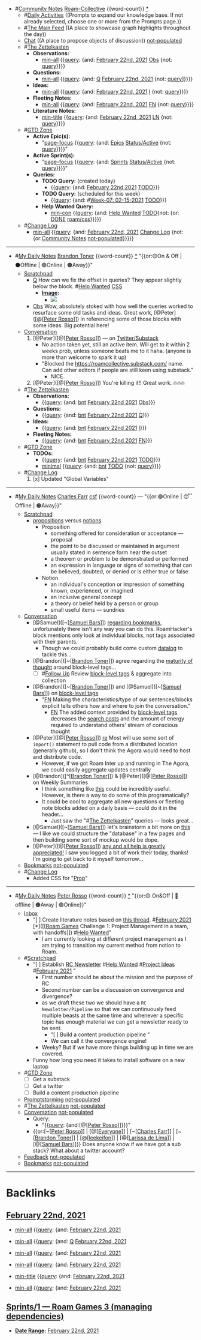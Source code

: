 - #[Community Notes](<Community Notes.md>) [Roam-Collective](<Roam-Collective.md>) {{word-count}} [*]([rc](<rc.md>)) 
    - #[Daily Activities](<Daily Activities.md>) ((Prompts to expand our knowledge base. If not already selected, choose one or more from the Prompts page.)) 
    - #[The Main Feed](<The Main Feed.md>) ((A place to showcase graph highlights throughout the day))
    - [Chat](<Chat.md>) ((A place to propose objects of discussion)) [not-populated](<not-populated.md>)
    - #[The Zettelkasten](<The Zettelkasten.md>)
        - **Observations:**
            - [min-all](<min-all.md>) {{[query](<query.md>): {and: [February 22nd, 2021](<February 22nd, 2021.md>) [Obs](<Obs.md>) {not: [query](<query.md>)}}}}
        - **Questions:** 
            - [min-all](<min-all.md>) {{[query](<query.md>): {and: [Q](<Q.md>) [February 22nd, 2021](<February 22nd, 2021.md>) {not: [query](<query.md>)]}}}}
        - **Ideas:**
            - [min-all](<min-all.md>) {{[query](<query.md>): {and: [February 22nd, 2021](<February 22nd, 2021.md>) [I](<I.md>) {not: [query](<query.md>)}}}}
        - **Fleeting Notes:**
            - [min-all](<min-all.md>) {{[query](<query.md>): {and: [February 22nd, 2021](<February 22nd, 2021.md>) [FN](<FN.md>) {not: [query](<query.md>)}}}}
        - **Literature Notes:**
            - [min-title](<min-title.md>) {{[query](<query.md>): {and: [February 22nd, 2021](<February 22nd, 2021.md>) [LN](<LN.md>) {not: [query](<query.md>)}}}}
    - #[GTD Zone](<GTD Zone.md>) 
        - **Active Epic(s):**
            - "[page-focus](<page-focus.md>) {{[query](<query.md>): {and: [Epics](<Epics.md>) [Status/Active](<Status/Active.md>) {not: [query](<query.md>)}}}}"
        - **Active Sprint(s):**
            - "[page-focus](<page-focus.md>) {{[query](<query.md>): {and: [Sprints](<Sprints.md>) [Status/Active](<Status/Active.md>) {not: [query](<query.md>)}}}}"
        - **Queries:**
            - **TODO Query:** (created today)
                - {{[query](<query.md>): {and: [February 22nd 2021](<February 22nd 2021.md>) [TODO](<TODO.md>)}}}
            - **TODO Query:** (scheduled for this week)
                - {{[query](<query.md>): {and: #[Week-07: 02-15-2021](<Week-07: 02-15-2021.md>) [TODO](<TODO.md>)}}}
            - **Help Wanted Query:**
                - [min-con](<min-con.md>) {{[query](<query.md>): {and: [Help Wanted](<Help Wanted.md>) [TODO](<TODO.md>){not: {or: [DONE](<DONE.md>) [roam/css](<roam/css.md>)}}}}}
    - #[Change Log](<Change Log.md>)
        - [min-all](<min-all.md>) {{[query](<query.md>): {and: [February 22nd, 2021](<February 22nd, 2021.md>) [Change Log](<Change Log.md>) {not: {or:[Community Notes](<Community Notes.md>) [not-populated](<not-populated.md>)}}}}}
- ---
- #[My Daily Notes](<My Daily Notes.md>) [Brandon Toner](<Brandon Toner.md>) {{word-count}} [*]([bnt](<bnt.md>)) "{{or:🟡On & Off | ⚫️Offline | 🟢Online | 🟠Away}}"
    - [Scratchpad](<Scratchpad.md>) 
        - [Q](<Q.md>) How can we fix the offset in queries? They appear slightly below the block. #[Help Wanted](<Help Wanted.md>) [CSS](<CSS.md>)
            - **[Image](<Image.md>):**
                - ![](https://firebasestorage.googleapis.com/v0/b/firescript-577a2.appspot.com/o/imgs%2Fapp%2FRoam-Collective%2F0Uj29mojgW.png?alt=media&token=1151c594-bcfa-4134-a3e0-4d783bc6f160)
        - [Obs](<Obs.md>) Wow, absolutely stoked with how well the queries worked to resurface some old tasks and ideas. Great work, [@Peter]([@[[Peter Rosso](<@[[Peter Rosso.md>)]]) in referencing some of those blocks with some ideas. Big potential here!
    - [Conversation](<Conversation.md>) 
        1. [@Peter]([@[[Peter Rosso](<@[[Peter Rosso.md>)]]) — on [Twitter/Substack](((iKWVPHFCU)))
            - No action taken yet, still an active item. Will get to it within 2 weeks prob, unless someone beats me to it haha. (anyone is more than welcome to spark it up)
            - "Blocked the https://roamcollective.substack.com/ name. Can add other editors if people are still keen using substack."
                - NICE.
        2. [@Peter]([@[[Peter Rosso](<@[[Peter Rosso.md>)]]) You're killing it!! Great work. 🔥🔥🔥
    - #[The Zettelkasten](<The Zettelkasten.md>)
        - **Observations:**
            - {{[query](<query.md>): {and: [bnt](<bnt.md>) [February 22nd 2021](<February 22nd 2021.md>) [Obs](<Obs.md>)}}}
        - **Questions:** 
            - {{[query](<query.md>): {and: [bnt](<bnt.md>) [February 22nd 2021](<February 22nd 2021.md>) [Q](<Q.md>)}}}
        - **Ideas:**
            - {{[query](<query.md>): {and: [bnt](<bnt.md>) [February 22nd 2021](<February 22nd 2021.md>) [I](<I.md>)}}}
        - **Fleeting Notes:**
            - {{[query](<query.md>): {and: [bnt](<bnt.md>) [February 22nd 2021](<February 22nd 2021.md>) [FN](<FN.md>)}}}
    - #[GTD Zone](<GTD Zone.md>)
        - **TODOs:**
            - {{[query](<query.md>): {and: [bnt](<bnt.md>) [February 22nd 2021](<February 22nd 2021.md>) [TODO](<TODO.md>)}}}
            - [minimal](<minimal.md>) {{[query](<query.md>): {and: [bnt](<bnt.md>) [TODO](<TODO.md>) {not: [query](<query.md>)}}}}
    - #[Change Log](<Change Log.md>) 
        1. [x] Updated "Global Variables"
- ---
- #[My Daily Notes](<My Daily Notes.md>) [Charles Farr](<Charles Farr.md>) [csf](<csf.md>) {{word-count}} — "{{or:🟢Online | 😴 Offline | 🟠Away}}"
    - [Scratchpad](<Scratchpad.md>)
        - [propositions](<propositions.md>) versus [notions](<notions.md>)
            - Proposition
                - something offered for consideration or acceptance — proposal
                - the point to be discussed or maintained in argument usually stated in sentence form near the outset
                - a theorem or problem to be demonstrated or performed
                - an expression in language or signs of something that can be believed, doubted, or denied or is either true or false
            - Notion
                - an individual's conception or impression of something known, experienced, or imagined
                - an inclusive general concept
                - a theory or belief held by a person or group
                - small useful items — sundries
    - [Conversation](<Conversation.md>)
        - [@Samuel]([~[[Samuel Bars](<~[[Samuel Bars.md>)]]) [regarding bookmarks](((sdbslN-d9))), unfortunately there isn't any way you can do this. RoamHacker's block mentions only look at individual blocks, not tags associated with their parents.
            - Though we could probably build come custom [datalog](<datalog.md>) to tackle this...
        - [@Brandon]([~[[Brandon Toner](<~[[Brandon Toner.md>)]]) agree regarding the [maturity of thought](((qB-cP3Wo7))) around block-level tags...
            - [ ] #[Follow Up](<Follow Up.md>) Review [block-level tags](<block-level tags.md>) & aggregate into collection
        - [@Brandon]([~[[Brandon Toner](<~[[Brandon Toner.md>)]]) and [@Samuel]([~[[Samuel Bars](<~[[Samuel Bars.md>)]]) on [block-level tags](<block-level tags.md>)
            - "[FN](<FN.md>) Making the characteristics/type of our sentences/blocks explicit tells others how and where to join the conversation."
                - [FN](<FN.md>) The added context provided by [block-level tags](<block-level tags.md>) decreases the [search costs](<search costs.md>) and the amount of energy required to understand others' stream of conscious thought
        - [@Peter]([@[[Peter Rosso](<@[[Peter Rosso.md>)]]) [re](((hgrZ2dAS8))) Most will use some sort of `import()` statement to pull code from a distributed location (generally github), so I don't think the Agora would need to host and distribute code.
            - However, if we got Roam Inter up and running in The Agora, we could easily aggregate updates centrally
        - [@Brandon]([^[[Brandon Toner](<^[[Brandon Toner.md>)]]) & [@Peter]([@[[Peter Rosso](<@[[Peter Rosso.md>)]]) on Weekly Summaries
            - I think something like [this](((dFbvCf9ei))) could be incredibly useful. However, is there a way to do some of this programatically?
            - It could be cool to aggregate all new questions or fleeting note blocks added on a daily basis — could do it in the header...
                - Just saw the "#[The Zettelkasten](<The Zettelkasten.md>)" queries — looks great...
        - [@Samuel]([~[[Samuel Bars](<~[[Samuel Bars.md>)]]) let's brainstorm a bit more on [this](((JZqN2rYS0))) — I like we could structure the "database" in a few pages and then building some sort of mockup would be dope.
        - [@Peter]([@[[Peter Rosso](<@[[Peter Rosso.md>)]]) [any and all help is greatly appreciated!](((aehiME_SV))) I saw you logged a bit of work their today, thanks! I'm going to get back to it myself tomorrow...
    - [Bookmarks](<Bookmarks.md>) [not-populated](<not-populated.md>)
    - #[Change Log](<Change Log.md>)
        - Added CSS for "[Prop](<Prop.md>)"
- ---
- #[My Daily Notes](<My Daily Notes.md>) [Peter Rosso](<Peter Rosso.md>) {{word-count}} [*]([ptr](<ptr.md>))   "{{or:🟡 On&Off | 🚫 offline | 🟠Away | 🟢Online}}"
    - [Inbox](<Inbox.md>) 
        - "[ ] Create literature notes based on [this thread](((0PZ_hR4QF))). #[February 2021](<February 2021.md>)  [*]([[[Roam Games](<[[Roam Games.md>) Challenge 1: Project Management in a team, with handoffs]]) #[Help Wanted](<Help Wanted.md>)"
            - I am currently looking at different project management as I am trying to transition my current method from notion to Roam.
    - #[Scratchpad](<Scratchpad.md>)
        - "[ ] Establish [RC Newsletter](<RC Newsletter.md>)  #[Help Wanted](<Help Wanted.md>) #[Project Ideas](<Project Ideas.md>) #[February 2021](<February 2021.md>) "
            - First number should be about the mission and the purpose of RC
            - Second number can be a discussion on convergence and divergence?
            - as we draft these two we should have a `RC Newsletter/Pipeline` so that we can continuously feed multiple beasts at the same time and whenever a specific topic has enough material we can get a newsletter ready to be sent.
                - "[ ] Build a content production pipeline "
                - We can call it the convergence engine!
            - Weeky? But if we have more things building up in time we are covered.
        - Funny how long you need it takes to install software on a new laptop
    - #[GTD Zone](<GTD Zone.md>)
        - [ ] Get a substack
        - [ ] Get a twitter
        - [ ] Build a content production pipeline 
    - [Promptstorming](<Promptstorming.md>) [not-populated](<not-populated.md>)
    - #[The Zettelkasten](<The Zettelkasten.md>) [not-populated](<not-populated.md>)
    - [Conversation](<Conversation.md>) [not-populated](<not-populated.md>)
        - Query:
            - "{{[query](<query.md>): {and:[@[[Peter Rosso](<@[[Peter Rosso.md>)]]}}}"
        - {{or:[~[[Peter Rosso](<~[[Peter Rosso.md>)]] | [@[[Everyone](<@[[Everyone.md>)]] | [~[[Charles Farr](<~[[Charles Farr.md>)]] | [~[[Brandon Toner](<~[[Brandon Toner.md>)]] | [@[[leekeifon](<@[[leekeifon.md>)]] | [@[[Larissa de Lima](<@[[Larissa de Lima.md>)]] | [@[[Samuel Bars](<@[[Samuel Bars.md>)]]}} Does anyone know if we have got a sub stack? What about a twitter account?
    - [Feedback](<Feedback.md>)  [not-populated](<not-populated.md>)
    - [Bookmarks](<Bookmarks.md>) [not-populated](<not-populated.md>)
- ---

# Backlinks
## [February 22nd, 2021](<February 22nd, 2021.md>)
- [min-all](<min-all.md>) {{[query](<query.md>): {and: [February 22nd, 2021](<February 22nd, 2021.md>)

- [min-all](<min-all.md>) {{[query](<query.md>): {and: [Q](<Q.md>) [February 22nd, 2021](<February 22nd, 2021.md>)

- [min-all](<min-all.md>) {{[query](<query.md>): {and: [February 22nd, 2021](<February 22nd, 2021.md>)

- [min-all](<min-all.md>) {{[query](<query.md>): {and: [February 22nd, 2021](<February 22nd, 2021.md>)

- [min-title](<min-title.md>) {{[query](<query.md>): {and: [February 22nd, 2021](<February 22nd, 2021.md>)

- [min-all](<min-all.md>) {{[query](<query.md>): {and: [February 22nd, 2021](<February 22nd, 2021.md>)

## [Sprints/1 — Roam Games 3 (managing dependencies)](<Sprints/1 — Roam Games 3 (managing dependencies).md>)
- **[Date Range](<Date Range.md>):** [February 22nd, 2021](<February 22nd, 2021.md>)

